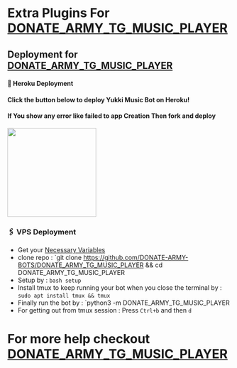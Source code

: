 # Extra Plugins For [DONATE_ARMY_TG_MUSIC_PLAYER](https://github.com/DONATE-ARMY-BOTS/DONATE_ARMY_TG_MUSIC_PLAYER)


## Deployment for [DONATE_ARMY_TG_MUSIC_PLAYER](https://github.com/DONATE-ARMY-BOTS/DONATE_ARMY_TG_MUSIC_PLAYER)

#### 🚀 Heroku Deployment

<h4>Click the button below to deploy Yukki Music Bot on Heroku!</h4>    
<h4>If You show any error like failed to app Creation Then fork and deploy </h4>
<a href="https://dashboard.heroku.com/new?template=https://github.com/DONATE-ARMY-BOTS/DONATE_ARMY_TG_MUSIC_PLAYER"><img src="https://img.shields.io/badge/Deploy%20To%20Heroku-teal?style=for-the-badge&logo=heroku" width="200""/></a>


### 🖇 VPS Deployment
- Get your [Necessary Variables](https://github.com/DONATE-ARMY-BOTS/DONATE-ARMY-BOTS/DONATE_ARMY_TG_MUSIC_PLAYER/blob/master/sample.env)
- clone repo : `git clone https://github.com/DONATE-ARMY-BOTS/DONATE_ARMY_TG_MUSIC_PLAYER && cd DONATE_ARMY_TG_MUSIC_PLAYER
- Setup by : `bash setup`
- Install tmux to keep running your bot when you close the terminal by :
`sudo apt install tmux && tmux`
- Finally run the bot by :
`python3 -m DONATE_ARMY_TG_MUSIC_PLAYER
- For getting out from tmux session : Press `Ctrl+b` and then `d`<br>


# For more help checkout [DONATE_ARMY_TG_MUSIC_PLAYER](https://github.com/DONATE-ARMY-BOTS/DONATE_ARMY_TG_MUSIC_PLAYER)
